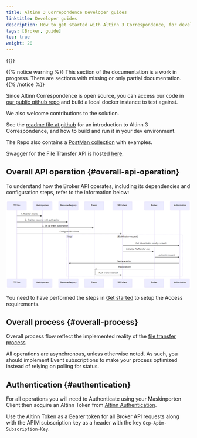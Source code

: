 ```yaml
---
title: Altinn 3 Correpondence Developer guides
linktitle: Developer guides
description: How to get started with Altinn 3 Correspondence, for developers
tags: [Broker, guide]
toc: true
weight: 20
---
```


{{<children />}}

{{% notice warning  %}}
This section of the documentation is a work in progress.
There are sections with missing or only partial documentation.
{{% /notice %}}

Since Altinn Correspondence is open source, you can access our code in [our public github repo](https://github.com/Altinn/altinn-broker) and build a local docker instance to test against.

We also welcome contributions to the solution.

See the [readme file at github](https://github.com/Altinn/altinn-broker/blob/main/README.md) for an introduction to Altinn 3 Correspondence, and how to build and run it in your dev environment.

The Repo also contains a [PostMan collection](https://github.com/Altinn/altinn-broker/blob/main/altinn3-broker-postman-collection.json) with examples.

Swagger for the File Transfer API is hosted [here](/api/broker/spec/).

## Overall API operation {#overall-api-operation}

To understand how the Broker API operates, including its dependencies and configuration steps, refer to the information below:

![Altinn Correspondence Setup Sequence](Altinn-broker-setup-sequence.png "Altinn-broker-setup-sequence")

You need to have performed the steps in [Get started](../get-started/) to setup the Access requirements.

## Overall process {#overall-process}

Overall process flow reflect the implemented reality of the [file transfer process](../../basic-concepts/#file-transfer-process-states)

All operations are asynchronous, unless otherwise noted.
As such, you should implement Event subscriptions to make your process optimized instead of relying on polling for status.

## Authentication {#authentication}

For all operations you will need to Authenticate using your Maskinporten Client then acquire an Altinn Token from [Altinn Authentication](https://docs.altinn.studio/authentication/architecture/accesstoken/).

Use the Altinn Token as a Bearer token for all Broker API requests along with the APIM subscription key as a header with the key `Ocp-Apim-Subscription-Key`.
